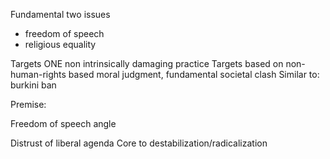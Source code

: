 Fundamental two issues
- freedom of speech
- religious equality

Targets ONE non intrinsically damaging practice
Targets based on non-human-rights based moral judgment, fundamental societal clash
Similar to: burkini ban

Premise: 

Freedom of speech angle

Distrust of liberal agenda
Core to destabilization/radicalization